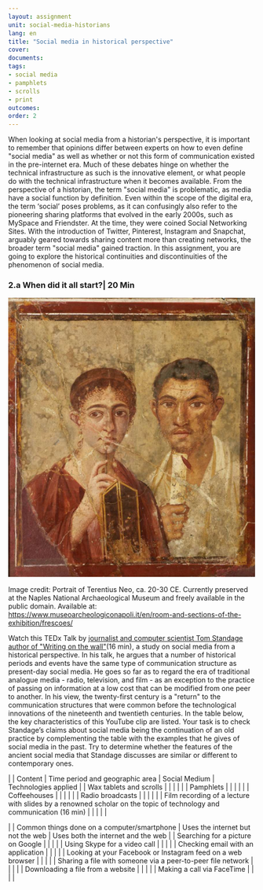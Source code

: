 ```yaml
---
layout: assignment
unit: social-media-historians
lang: en
title: "Social media in historical perspective"
cover:
documents:
tags: 
- social media
- pamphlets 
- scrolls
- print
outcomes:
order: 2
---
```

When looking at social media from a historian's perspective, it is important to remember that opinions differ between experts on how to even define "social media" as well as  whether or not this form of communication existed in the pre-internet era. Much of these debates hinge on whether the technical infrastructure as such is the innovative element, or what people do with the technical infrastructure when it becomes available. From the perspective of a historian, the term "social media" is problematic, as media have a social function by definition. Even within the scope of the digital era, the term ‘social’ poses problems, as it can confusingly also refer to the pioneering sharing platforms that evolved in the early 2000s, such as MySpace and Friendster. At the time, they were coined Social Networking Sites. With the introduction of Twitter, Pinterest, Instagram and Snapchat, arguably geared towards sharing content more than creating networks, the broader term "social media" gained traction. In this assignment, you are going to explore the historical continuities and discontinuities of the phenomenon of social media. 

<!-- more -->
<!-- briefing-student -->

### 2.a When did it all start?| 20 Min
<!-- section-contents -->
![romans](../../assets/images/social-media/romans.png)


Image credit: Portrait of Terentius Neo, ca. 20-30 CE. Currently preserved at the Naples National Archaeological Museum and freely available in the public domain. Available at: https://www.museoarcheologiconapoli.it/en/room-and-sections-of-the-exhibition/frescoes/

Watch this TEDx Talk by [journalist and computer scientist Tom Standage author of "Writing on the wall"](https://youtu.be/ixsridS3qVs)(16 min), a study on social media from a historical perspective. In his talk, he argues that a number of historical periods and events have the same type of communication structure as present-day social media. He goes so far as to regard the era of traditional analogue media - radio, television, and film - as an exception to the practice of passing on information at a low cost that can be modified from one peer to another. In his view, the twenty-first century is a "return" to the communication structures that were common before the technological innovations of the nineteenth and twentieth centuries.
In the table below, the key characteristics of this YouTube clip are listed. Your task is to check Standage’s claims about social media being the continuation of an old practice by complementing the table with the examples that he gives of social media in the past. Try to determine whether the features of the ancient social media that Standage discusses are similar or different to contemporary ones.


| | Content | Time period and geographic area | Social Medium | Technologies applied |
| Wax tablets and scrolls	|  |  |  |  |
| Pamphlets |  |  |  |  |
| Coffeehouses |  |  |  |  |
| Radio broadcasts |  |  |  |  |
| Film recording of a lecture with slides by a renowned scholar on the topic of technology and communication (16 min)  |  |  |  |  |



| | Common things done on a computer/smartphone | Uses the internet but not the web | Uses both the internet and the web |
| Searching for a picture on Google	|  |  |  |
| Using Skype for a video call |  |  |  |
| Checking email with an application |  |  |  |
| Looking at your Facebook or Instagram feed on a web browser |  |  |  |
| Sharing a file with someone via a peer-to-peer file network |  |  |  |
| Downloading a file from a website |  |  |  |
| Making a call via FaceTime |  |  |  |





<!-- section -->

<!-- briefing-teacher -->
